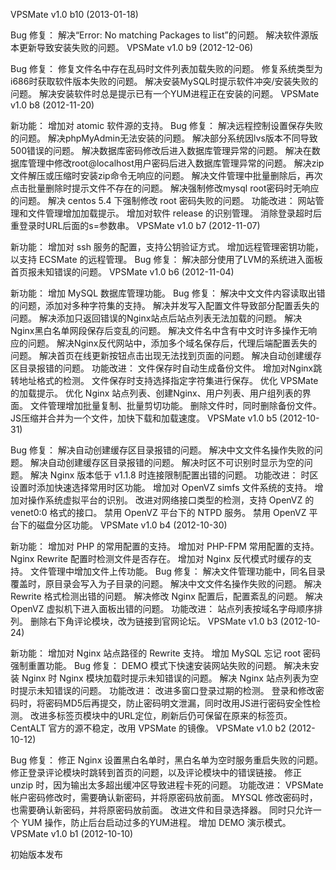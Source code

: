 VPSMate v1.0 b10 (2013-01-18)

Bug 修复：
解决“Error: No matching Packages to list”的问题。
解决软件源版本更新导致安装失败的问题。
VPSMate v1.0 b9 (2012-12-06)

Bug 修复：
修复文件名中存在乱码时文件列表加载失败的问题。
修复系统类型为i686时获取软件版本失败的问题。
解决安装MySQL时提示软件冲突/安装失败的问题。
解决安装软件时总是提示已有一个YUM进程正在安装的问题。
VPSMate v1.0 b8 (2012-11-20)

新功能：
增加对 atomic 软件源的支持。
Bug 修复：
解决远程控制设置保存失败的问题。
解决phpMyAdmin无法安装的问题。
解决部分系统因lvs版本不同导致500错误的问题。
解决数据库密码修改后进入数据库管理异常的问题。
解决在数据库管理中修改root@localhost用户密码后进入数据库管理异常的问题。
解决zip文件解压或压缩时安装zip命令无响应的问题。
解决文件管理中批量删除后，再次点击批量删除时提示文件不存在的问题。
解决强制修改mysql root密码时无响应的问题。
解决 centos 5.4 下强制修改 root 密码失败的问题。
功能改进：
网站管理和文件管理增加加载提示。
增加对软件 release 的识别管理。
消除登录超时后重登录时URL后面的s=参数串。
VPSMate v1.0 b7 (2012-11-07)

新功能：
增加对 ssh 服务的配置，支持公钥验证方式。
增加远程管理密钥功能，以支持 ECSMate 的远程管理。
Bug 修复：
解决部分使用了LVM的系统进入面板首页报未知错误的问题。
VPSMate v1.0 b6 (2012-11-04)

新功能：
增加 MySQL 数据库管理功能。
Bug 修复：
解决中文文件内容读取出错的问题，添加对多种字符集的支持。
解决并发写入配置文件导致部分配置丢失的问题。
解决添加只返回错误的Nginx站点后站点列表无法加载的问题。
解决Nginx黑白名单网段保存后变乱的问题。
解决文件名中含有中文时许多操作无响应的问题。
解决Nginx反代网站中，添加多个域名保存后，代理后端配置丢失的问题。
解决首页在线更新按钮点击出现无法找到页面的问题。
解决自动创建缓存区目录报错的问题。
功能改进：
文件保存时自动生成备份文件。
增加对Nginx跳转地址格式的检测。
文件保存时支持选择指定字符集进行保存。
优化 VPSMate 的加载提示。
优化 Nginx 站点列表、创建Nginx、用户列表、用户组列表的界面。
文件管理增加批量复制、批量剪切功能。
删除文件时，同时删除备份文件。
JS压缩并合并为一个文件，加快下载和加载速度。
VPSMate v1.0 b5 (2012-10-31)

Bug 修复：
解决自动创建缓存区目录报错的问题。
解决中文文件名操作失败的问题。
解决自动创建缓存区目录报错的问题。
解决时区不可识别时显示为空的问题。
解决 Nginx 版本低于 v1.1.8 时连接限制配置出错的问题。
功能改进：
时区设置时添加快速选择常用时区功能。
增加对 OpenVZ simfs 文件系统的支持。
增加对操作系统虚拟平台的识别。
改进对网络接口类型的检测，支持 OpenVZ 的 venet0:0 格式的接口。
禁用 OpenVZ 平台下的 NTPD 服务。
禁用 OpenVZ 平台下的磁盘分区功能。
VPSMate v1.0 b4 (2012-10-30)

新功能：
增加对 PHP 的常用配置的支持。
增加对 PHP-FPM 常用配置的支持。
Nginx Rewrite 配置时检测文件是否存在。
增加对 Nginx 反代模式时缓存的支持。
文件管理中增加文件上传功能。
Bug 修复：
解决文件管理功能中，同名目录覆盖时，原目录会写入为子目录的问题。
解决中文文件名操作失败的问题。
解决 Rewrite 格式检测出错的问题。
解决修改 Nginx 配置后，配置紊乱的问题。
解决 OpenVZ 虚拟机下进入面板出错的问题。
功能改进：
站点列表按域名字母顺序排列。
删除右下角评论模块，改为链接到官网论坛。
VPSMate v1.0 b3 (2012-10-24)

新功能：
增加对 Nginx 站点路径的 Rewrite 支持。
增加 MySQL 忘记 root 密码强制重置功能。
Bug 修复：
DEMO 模式下快速安装网站失败的问题。
解决未安装 Nginx 时 Nginx 模块加载时提示未知错误的问题。
解决 Nginx 站点列表为空时提示未知错误的问题。
功能改进：
改进多窗口登录过期的检测。
登录和修改密码时，将密码MD5后再提交，防止密码明文泄漏，同时改用JS进行密码安全性检测。
改进多标签页模块中的URL定位，刷新后仍可保留在原来的标签页。
CentALT 官方的源不稳定，改用 VPSMate 的镜像。
VPSMate v1.0 b2 (2012-10-12)

Bug 修复：
修正 Nginx 设置黑白名单时，黑白名单为空时服务重启失败的问题。
修正登录评论模块时跳转到首页的问题，以及评论模块中的错误链接。
修正 unzip 时，因为输出太多超出缓冲区导致进程卡死的问题。
功能改进：
VPSMate 帐户密码修改时，需要确认新密码，并将原密码放前面。
MYSQL 修改密码时，也需要确认新密码，并将原密码放前面。
改进文件和目录选择器。
同时只允许一个 YUM 操作，防止后台启动过多的YUM进程。
增加 DEMO 演示模式。
VPSMate v1.0 b1 (2012-10-10)

初始版本发布
